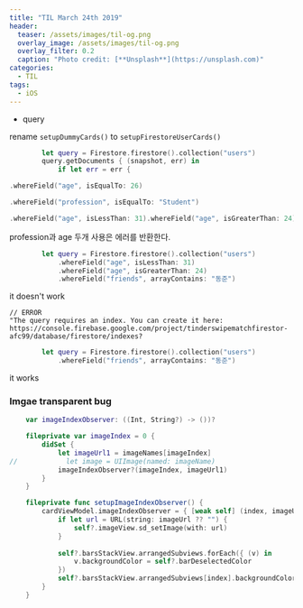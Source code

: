 ```yaml
---
title: "TIL March 24th 2019"
header:
  teaser: /assets/images/til-og.png
  overlay_image: /assets/images/til-og.png
  overlay_filter: 0.2
  caption: "Photo credit: [**Unsplash**](https://unsplash.com)"
categories:
  - TIL
tags:
  - iOS
---
```




- query



rename `setupDummyCards()` to `setupFirestoreUserCards()`

```swift
        let query = Firestore.firestore().collection("users")
        query.getDocuments { (snapshot, err) in
            if let err = err {
```



```swift
.whereField("age", isEqualTo: 26)
```

```swift
.whereField("profession", isEqualTo: "Student")
```

```swift
.whereField("age", isLessThan: 31).whereField("age", isGreaterThan: 24)
```



profession과 age 두개 사용은 에러를 반환한다.



```swift
        let query = Firestore.firestore().collection("users")
            .whereField("age", isLessThan: 31)
            .whereField("age", isGreaterThan: 24)
            .whereField("friends", arrayContains: "동준")
```

it doesn't work

```
// ERROR
"The query requires an index. You can create it here: https://console.firebase.google.com/project/tinderswipematchfirestor-afc99/database/firestore/indexes?
```



```swift
        let query = Firestore.firestore().collection("users")
            .whereField("friends", arrayContains: "동준")
```

it works



### Imgae transparent bug

```swift
    var imageIndexObserver: ((Int, String?) -> ())?
```



```swift
    fileprivate var imageIndex = 0 {
        didSet {
            let imageUrl1 = imageNames[imageIndex]
//            let image = UIImage(named: imageName)
            imageIndexObserver?(imageIndex, imageUrl1)
        }
    }
```



```swift
    fileprivate func setupImageIndexObserver() {
        cardViewModel.imageIndexObserver = { [weak self] (index, imageUrl) in
            if let url = URL(string: imageUrl ?? "") {
                self?.imageView.sd_setImage(with: url)
            }
            
            self?.barsStackView.arrangedSubviews.forEach({ (v) in
                v.backgroundColor = self?.barDeselectedColor
            })
            self?.barsStackView.arrangedSubviews[index].backgroundColor = .white
        }
    }
```



